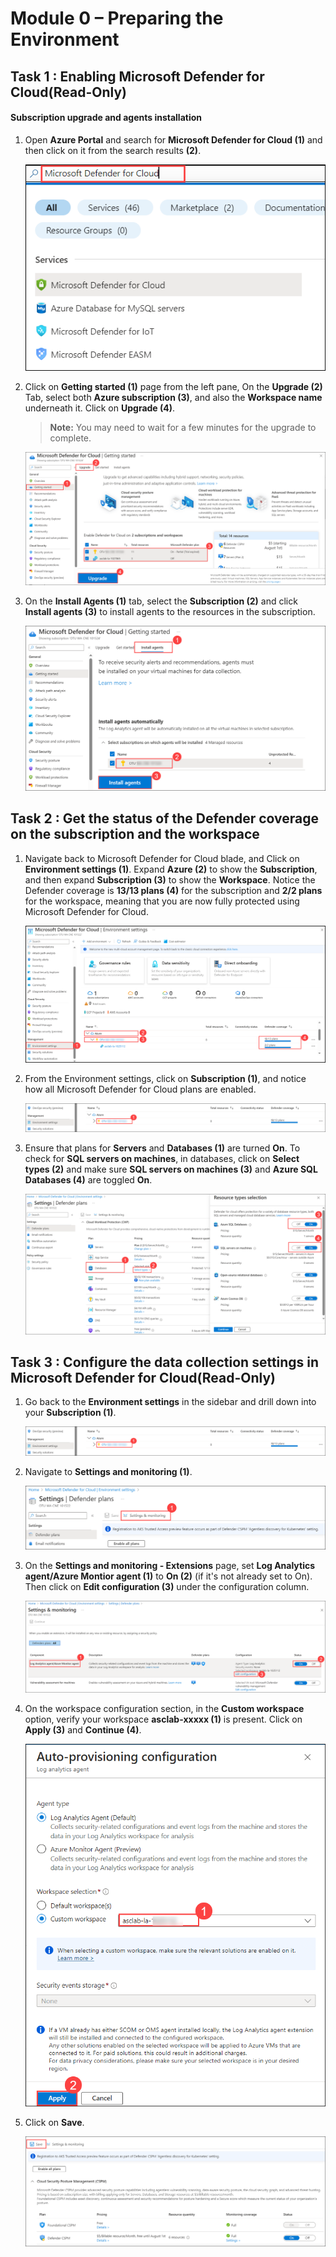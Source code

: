 # Module 0 – Preparing the Environment

## Task 1 : Enabling Microsoft Defender for Cloud(Read-Only)

#### Subscription upgrade and agents installation

1. Open **Azure Portal** and search for **Microsoft Defender for Cloud (1)** and then click on it from the search results **(2)**.

   ![Microsoft Defender for Cloud](../images/M0-T1-S1.1.png)   

2. Click on **Getting started (1)** page from the left pane, On the **Upgrade (2)** Tab, select both **Azure subscription (3)**, and also the **Workspace name** underneath it. Click on **Upgrade (4)**.

    >**Note:** You may need to wait for a few minutes for the upgrade to complete.

   ![Template deployment completed](../images/M0-T1-S2.png)

3. On the **Install Agents (1)** tab, select the **Subscription (2)** and click **Install agents (3)** to install agents to the resources in the subscription.

   ![Install Agents](../images/M0-T1-S3.png)

## Task 2 : Get the status of the Defender coverage on the subscription and the workspace

1. Navigate back to Microsoft Defender for Cloud blade, and Click on **Environment settings (1)**. Expand **Azure (2)** to show the **Subscription**, and then expand **Subscription (3)** to show the **Workspace**. Notice the Defender coverage is **13/13 plans  (4)** for the subscription and **2/2 plans** for the workspace, meaning that you are now fully protected using Microsoft Defender for Cloud.

   ![Environment settings](../images/M0-T2-S1.png)

2. From the Environment settings, click on **Subscription (1)**, and notice how all Microsoft Defender for Cloud plans are enabled. 

   ![Environment settings](../images/M0-T2-S2.png)

3. Ensure that plans for **Servers** and **Databases (1)** are turned **On**. To check for **SQL servers on machines**, in databases, click on **Select types (2)** and make sure **SQL servers on machines (3)** and **Azure SQL Databases (4)** are toggled **On**.

   ![Environment settings](../images/M0-T2-S3.png)


## Task 3 : Configure the data collection settings in Microsoft Defender for Cloud(Read-Only)

1. Go back to the **Environment settings** in the sidebar and drill down into your **Subscription (1)**.

   ![Environment settings](../images/M0-T2-S2.png)

2. Navigate to **Settings and monitoring (1)**.

    ![Auto-provisioning](../images/M0-T3-S2.2.png)

3. On the **Settings and monitoring - Extensions** page, set **Log Analytics agent/Azure Montior agent (1)** to **On (2)** (if it's not already set to On). Then 
 click on **Edit configuration (3)** under the configuration column.

   ![Auto-provisioning](../images/M0-T3-S3.png)

5. On the workspace configuration section, in the **Custom workspace** option, verify your workspace **asclab-xxxxx (1)** is present. Click on **Apply (3)** and **Continue (4)**.

   ![Enable Microsoft Defender for Cloud on the workspace level](../images/M0-T3-S4.png)

8. Click on **Save**.

   ![Enable Microsoft Defender for Cloud on the workspace level](../images/M0-T3-S5.1.png)

